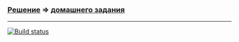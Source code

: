 ### [Решение](https://github.com/Cliffart44/Auto_hw_2.4.2.git) => [домашнего задания](https://github.com/netology-code/aqa-homeworks/tree/aqa4/bdd#%D0%B7%D0%B0%D0%B4%D0%B0%D1%87%D0%B0-2---bdd-%D0%BD%D0%B5%D0%BE%D0%B1%D1%8F%D0%B7%D0%B0%D1%82%D0%B5%D0%BB%D1%8C%D0%BD%D0%B0%D1%8F)

---
[![Build status](https://ci.appveyor.com/api/projects/status/qaqlvfjgot05kf43/branch/main?svg=true)](https://ci.appveyor.com/project/Cliffart44/auto-hw-2-4-2/branch/main)